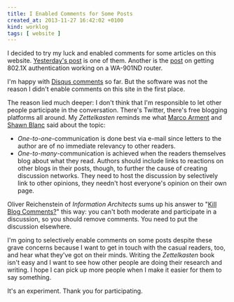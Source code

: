 ```yaml
---
title: I Enabled Comments for Some Posts
created_at: 2013-11-27 16:42:02 +0100
kind: worklog
tags: [ website ]
---
```


I decided to try my luck and enabled comments for some articles on this website.  [Yesterday's post][yesterday] is one of them.  Another is the [post][router] on getting 802.1X authentication working on a WA-901ND router.

I'm happy with [Disqus comments][comm] so far.  But the software was not the reason I didn't enable comments on this site in the first place.

The reason lied much deeper:  I don't think that I'm responsible to let other people participate in the conversation.  There's Twitter, there's free blogging platforms all around.  My *Zettelkasten* reminds me what [Marco Arment][ma] and [Shawn Blanc][sb] said about the topic:

*   _One-to-one_-communication is done best via e-mail since letters to the author are of no immediate relevancy to other readers.
*   _One-to-many_-communication is achieved when the readers themselves blog about what they read.  Authors should include links to reactions on other blogs in their posts, though, to further the cause of creating discussion networks.  They need to host the discussion by selectively link to other opinions, they needn't host everyone's opinion on their own page.

Oliver Reichenstein of _Information Architects_ sums up his answer to "[Kill Blog Comments?][kill]" this way:  you can't both moderate and participate in a discussion, so you should remove comments.  You need to put the discussion elsewhere.

I'm going to selectively enable comments on some posts despite these grave concerns because I want to get in touch with the casual readers, too, and hear what they've got on their minds.  Writing the _Zettelkasten_ book isn't easy and I want to see how other people are doing their research and writing.  I hope I can pick up more people when I make it easier for them to say something.

It's an experiment.  Thank you for participating.


[yesterday]: /posts/2013/11/ease-into-writing
[router]: /posts/2013/09/wpa-enterprise-wired-openwrt-wa901nd
[comm]: http://disqus.com/
[sb]: http://shawnblanc.net/2010/06/comments/
[ma]: http://www.marco.org/705431581
[kill]: http://ia.net/blog/kill-the-blog-comments/
